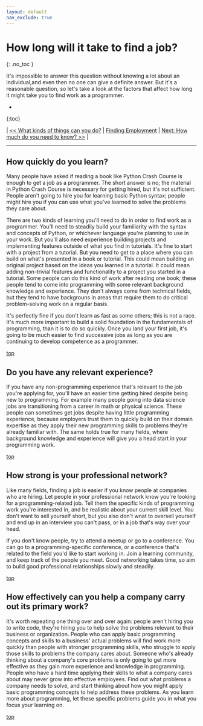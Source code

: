 ```yaml
---
layout: default
nav_exclude: true
---
```


# How long will it take to find a job?
{: .no_toc }

It's impossible to answer this question without knowing a lot about an individual,and even then no one can give a definite answer. But it's a reasonable question, so let's take a look at the factors that affect how long it might take you to find work as a programmer.

* 
{:toc}

| [<< What kinds of things can you do?](../focus_areas/) | [Finding Employment](../../finding_employment/) | [Next: How much do you need to know? >>](../../finding_employment/what_learn/) |

---

## How quickly do you learn?

Many people have asked if reading a book like Python Crash Course is enough to get a job as a programmer. The short answer is no; the material in Python Crash Course is necessary for getting hired, but it's not sufficient. People aren't going to hire you for learning basic Python syntax; people might hire you if you can use what you've learned to solve the problems they care about.

There are two kinds of learning you'll need to do in order to find work as a programmer. You'll need to steadily build your familiarity with the syntax and concepts of Python, or whichever language you're planning to use in your work. But you'll also need experience building projects and implementing features outside of what you find in tutorials. It's fine to start with a project from a tutorial. But you need to get to a place where you can build on what's presented in a book or tutorial. This could mean building an original project based on the ideas you learned in a tutorial. It could mean adding non-trivial features and functionality to a project you started in a tutorial. Some people can do this kind of work after reading one book; these people tend to come into programming with some relevant background knowledge and experience. They don't always come from technical fields, but they tend to have backgrouns in areas that require them to do critical problem-solving work on a regular basis.

It's perfectly fine if you don't learn as fast as some others; this is not a race. It's much more important to build a solid foundation in the fundamentals of programming, than it is to do so quickly. Once you land your first job, it's going to be much easier to find successive jobs as long as you are continuing to develop competence as a programmer. 

[top](#top)

## Do you have any relevant experience?

If you have any non-programming experience that's relevant to the job you're applying for, you'll have an easier time getting hired despite being new to programming. For example many people going into data science jobs are transitioning from a career in math or physical science. These people can sometimes get jobs despite having little programming experience, because employers trust them to quickly build on their domain expertise as they apply their new programming skills to problems they're already familiar with. The same holds true for many fields, where background knowledge and experience will give you a head start in your programming work.

[top](#top)

## How strong is your professional network?

Like many fields, finding a job is easier if you know people at companies who are hiring. Let people in your professional network know you're looking for a programming-related job. Tell them the specific kinds of programming work you're interested in, and be realistic about your current skill level. You don't want to sell yourself short, but you also don't wnat to oversell yourself and end up in an interview you can't pass, or in a job that's way over your head.

If you don't know people, try to attend a meetup or go to a conference. You can go to a programming-specific conference, or a conference that's related to the field you'd like to start working in. Join a learning community, and keep track of the people you meet. Good networking takes time, so aim to build good professional relationships slowly and steadily.

[top](#top)

## How effectively can you help a company carry out its primary work?

It's worth repeating one thing over and over again: people aren't hiring you to write code, they're hiring you to help solve the problems relevant to their business or organization. People who can apply basic programming concepts and skills to a business' actual problems will find work more quickly than people with stronger programming skills, who struggle to apply those skills to problems the company cares about. Someone who's already thinking about a company's core problems is only going to get more effective as they gain more experience and knowledge in programming. People who have a hard time applying their skills to what a company cares about may never grow into effective employees. Find out what problems a company needs to solve, and start thinking about how you might apply basic programming concepts to help address these problems. As you learn more about programming, let these specific problems guide you in what you focus your learning on.

[top](#top)

